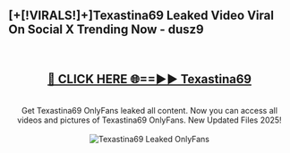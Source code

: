 <h2>[+[!VIRALS!]+]Texastina69 Leaked Video Viral On Social X Trending Now - dusz9</h2>
<br>
<div align="center">
<h2><a href="https://libra.edu.pl?Texastina69" rel="nofollow">🔴 CLICK HERE 🌐==►► Texastina69</a></h2>
<br>
Get Texastina69 OnlyFans leaked all content. Now you can access all videos and pictures of Texastina69 OnlyFans. New Updated Files 2025!
<br>
<br>
<a href="https://libra.edu.pl?Texastina69" rel="nofollow" data-target="animated-image.originalLink"><img src="https://i.ibb.co.com/WyWwxjT/player-gif2.gif" alt="Texastina69 Leaked OnlyFans" style="max-width: 100%; display: inline-block;" data-target="animated-image.originalImage"></a>
</div>
<br>